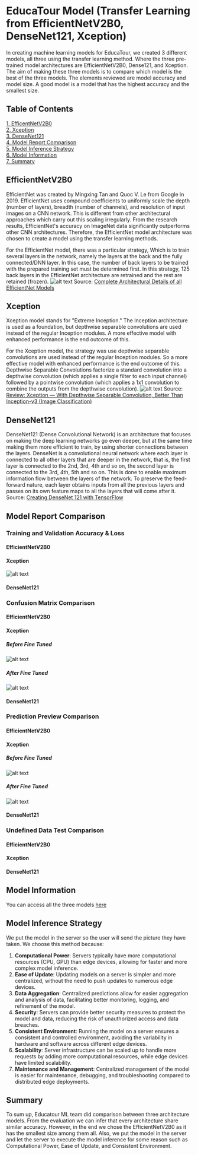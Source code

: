 # EducaTour Model (Transfer Learning from EfficientNetV2B0, DenseNet121, Xception)
In creating machine learning models for EducaTour, we created 3 different models, all three using the transfer learning method. Where the three pre-trained model architectures are EfficientNetV2B0, Dense121, and Xception. The aim of making these three models is to compare which model is the best of the three models. The elements reviewed are model accuracy and model size. A good model is a model that has the highest accuracy and the smallest size.

## Table of Contents
[1. EfficentNetV2B0](#efficientnetv2b0)<br>
[2. Xception](#xception)<br>
[3. DenseNet121](#densenet121)<br>
[4. Model Report Comparison](#)<br>
[5. Model Inference Strategy](#)<br>
[6. Model Information](#model-information)<br>
[7. Summary](#summary)<br>

## EfficientNetV2B0
EfficientNet was created by Mingxing Tan and Quoc V. Le from Google in 2019. EfficientNet uses compound coefficients to uniformly scale the depth (number of layers), breadth (number of channels), and resolution of input images on a CNN network. This is different from other architectural approaches which carry out this scaling irregularly. From the research results, EfficientNet's accuracy on ImageNet data significantly outperforms other CNN architectures. Therefore, the EfficientNet model architecture was chosen to create a model using the transfer learning methods.

For the EfficientNet model, there was a particular strategy, Which is to train several layers in the network, namely the layers at the back and the fully connected/DNN layer. In this case, the number of back layers to be trained with the prepared training set must be determined first. In this strategy, 125 back layers in the EfficientNet architecture are retrained and the rest are retained (frozen).
![alt text][efficient-arch]
Source: [Complete Architectural Details of all EfficientNet Models](https://towardsdatascience.com/complete-architectural-details-of-all-efficientnet-models-5fd5b736142)

## Xception
Xception model stands for "Extreme Inception." The Inception architecture is used as a foundation, but depthwise separable convolutions are used instead of the regular Inception modules. A more effective model with enhanced performance is the end outcome of this.

For the Xception model, the strategy was use depthwise separable convolutions are used instead of the regular Inception modules. So a more effective model with enhanced performance is the end outcome of this. Depthwise Separable Convolutions factorize a standard convolution into a depthwise convolution (which applies a single filter to each input channel) followed by a pointwise convolution (which applies a 1x1 convolution to combine the outputs from the depthwise convolution). 
![alt text][xception-arch]
Source: [Review: Xception — With Depthwise Separable Convolution, Better Than Inception-v3 (Image Classification)](https://towardsdatascience.com/review-xception-with-depthwise-separable-convolution-better-than-inception-v3-image-dc967dd42568)

## DenseNet121
DenseNet121 (Dense Convolutional Network) is an architecture that focuses on making the deep learning networks go even deeper, but at the same time making them more efficient to train, by using shorter connections between the layers. DenseNet is a convolutional neural network where each layer is connected to all other layers that are deeper in the network, that is, the first layer is connected to the 2nd, 3rd, 4th and so on, the second layer is connected to the 3rd, 4th, 5th and so on. This is done to enable maximum information flow between the layers of the network. To preserve the feed-forward nature, each layer obtains inputs from all the previous layers and passes on its own feature maps to all the layers that will come after it. Source: [Creating DenseNet 121 with TensorFlow](https://towardsdatascience.com/creating-densenet-121-with-tensorflow-edbc08a956d8)

## Model Report Comparison
### Training and Validation Accuracy & Loss
#### EfficientNetV2B0
#### Xception
![alt text][acc-n-loss]
#### DenseNet121

### Confusion Matrix Comparison
#### EfficientNetV2B0
#### Xception
##### Before Fine Tuned
![alt text][cm-1]
##### After Fine Tuned
![alt text][cm-2]
#### DenseNet121

### Prediction Preview Comparison
#### EfficientNetV2B0
#### Xception
##### Before Fine Tuned
![alt text][pre-1]
##### After Fine Tuned
![alt text][pre-2]
#### DenseNet121

### Undefined Data Test Comparison
#### EfficientNetV2B0
#### Xception
#### DenseNet121

## Model Information
You can access all the three models [here](https://drive.google.com/drive/folders/10V5Z3o4rDMZQO_G7K_Dt6571nVGkCzN4?usp=sharing)

## Model Inference Strategy
We put the model in the server so the user will send the picture they have taken. We choose this method because:
1. **Computational Power**: Servers typically have more computational resources (CPU, GPU) than edge devices, allowing for faster and more complex model inference.
2. **Ease of Update**: Updating models on a server is simpler and more centralized, without the need to push updates to numerous edge devices.
3. **Data Aggregation**: Centralized predictions allow for easier aggregation and analysis of data, facilitating better monitoring, logging, and refinement of the model.
4. **Security**: Servers can provide better security measures to protect the model and data, reducing the risk of unauthorized access and data breaches.
5. **Consistent Environment**: Running the model on a server ensures a consistent and controlled environment, avoiding the variability in hardware and software across different edge devices.
6. **Scalability**: Server infrastructure can be scaled up to handle more requests by adding more computational resources, while edge devices have limited scalability.
7. **Maintenance and Management**: Centralized management of the model is easier for maintenance, debugging, and troubleshooting compared to distributed edge deployments.

## Summary
To sum up, Educatour ML team did comparison between three architecture models. From the evaluation we can infer that every architecture
share similar accuracy. However, in the end we chose the EfficientNetV2B0 as it has the smallest size among them all. Also, we put the
model in the server and let the server to execute the model inference for some reason such as Computational Power, Ease of Update, and
Consistent Environment.

[efficient-arch]: https://miro.medium.com/v2/resize:fit:2000/format:webp/1*rnhgFRXetwD8PvxhZIpwIA.png
[xception-arch]: https://miro.medium.com/v2/resize:fit:863/1*VvBTMkVRus6bWOqrK1SlLQ.png "Xception Architecture"
[acc-n-loss]: ./assets/__results___56_0.png "Training and Validation Accuracy & Loss"
[cm-1]: ./assets/__results___46_0.png "Confusion Matrix Before Fine Tuned"
[cm-2]: ./assets/__results___65_0.png "Confusion Matrix After Fine Tuned"
[pre-1]: ./assets/__results___42_0.png "Prediction Preview Before Fine Tuned"
[pre-2]: ./assets/__results___62_0.png "Prediction Preview After Fine Tuned"

